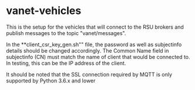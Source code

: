 # vanet-vehicles

This is the setup for the vehicles that will connect to the RSU brokers and publish messages to the topic "vanet/messages".

In the **client_csr_key_gen.sh"" file, the password as well as subjectinfo details should be changed accordingly. The Common Name field in subjectinfo (CN) must match the name of client that would be connected to. In testing, this can be the IP address of the client.

It should be noted that the SSL connection required by MQTT is only supported by Python 3.6.x and lower
